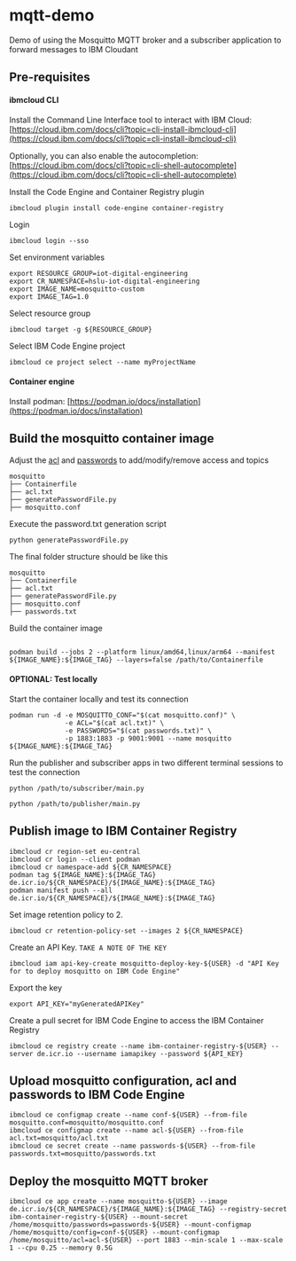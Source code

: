 # mqtt-demo

Demo of using the Mosquitto MQTT broker and a subscriber application to forward messages to IBM Cloudant

## Pre-requisites

#### ibmcloud CLI

Install the Command Line Interface tool to interact with IBM Cloud:<br />
[https://cloud.ibm.com/docs/cli?topic=cli-install-ibmcloud-cli](https://cloud.ibm.com/docs/cli?topic=cli-install-ibmcloud-cli)

Optionally, you can also enable the autocompletion:<br />
[https://cloud.ibm.com/docs/cli?topic=cli-shell-autocomplete](https://cloud.ibm.com/docs/cli?topic=cli-shell-autocomplete)

Install the Code Engine and Container Registry plugin

```
ibmcloud plugin install code-engine container-registry
```

Login

```
ibmcloud login --sso
```

Set environment variables

```
export RESOURCE_GROUP=iot-digital-engineering
export CR_NAMESPACE=hslu-iot-digital-engineering
export IMAGE_NAME=mosquitto-custom
export IMAGE_TAG=1.0
```

Select resource group

```
ibmcloud target -g ${RESOURCE_GROUP}
```

Select IBM Code Engine project

```
ibmcloud ce project select --name myProjectName
```

#### Container engine

Install podman: [https://podman.io/docs/installation](https://podman.io/docs/installation)

## Build the mosquitto container image

Adjust the [acl](./mosquitto/acl.txt) and [passwords](./mosquitto/generatePasswordFile.py) to add/modify/remove access and topics

```
mosquitto
├── Containerfile
├── acl.txt
├── generatePasswordFile.py
├── mosquitto.conf
```

Execute the password.txt generation script

```
python generatePasswordFile.py
```

The final folder structure should be like this

```
mosquitto
├── Containerfile
├── acl.txt
├── generatePasswordFile.py
├── mosquitto.conf
├── passwords.txt
```

Build the container image

```

podman build --jobs 2 --platform linux/amd64,linux/arm64 --manifest ${IMAGE_NAME}:${IMAGE_TAG} --layers=false /path/to/Containerfile
```

#### OPTIONAL: Test locally

Start the container locally and test its connection

```
podman run -d -e MOSQUITTO_CONF="$(cat mosquitto.conf)" \
              -e ACL="$(cat acl.txt)" \
              -e PASSWORDS="$(cat passwords.txt)" \
              -p 1883:1883 -p 9001:9001 --name mosquitto ${IMAGE_NAME}:${IMAGE_TAG}
```

Run the publisher and subscriber apps in two different terminal sessions to test the connection

```
python /path/to/subscriber/main.py
```

```
python /path/to/publisher/main.py
```

## Publish image to IBM Container Registry

```
ibmcloud cr region-set eu-central
ibmcloud cr login --client podman
ibmcloud cr namespace-add ${CR_NAMESPACE}
podman tag ${IMAGE_NAME}:${IMAGE_TAG} de.icr.io/${CR_NAMESPACE}/${IMAGE_NAME}:${IMAGE_TAG}
podman manifest push --all de.icr.io/${CR_NAMESPACE}/${IMAGE_NAME}:${IMAGE_TAG}
```

Set image retention policy to 2.

```
ibmcloud cr retention-policy-set --images 2 ${CR_NAMESPACE}
```

Create an API Key. `TAKE A NOTE OF THE KEY`

```
ibmcloud iam api-key-create mosquitto-deploy-key-${USER} -d "API Key for to deploy mosquitto on IBM Code Engine"
```

Export the key

```
export API_KEY="myGeneratedAPIKey"
```

Create a pull secret for IBM Code Engine to access the IBM Container Registry

```
ibmcloud ce registry create --name ibm-container-registry-${USER} --server de.icr.io --username iamapikey --password ${API_KEY}
```

<!--
## Authenticate kubectl to IBM Code Engine

Install `kubectl`: [https://kubernetes.io/docs/tasks/tools/](https://kubernetes.io/docs/tasks/tools/)

Follow these instructions: [https://cloud.ibm.com/docs/codeengine?topic=codeengine-kubernetes](https://cloud.ibm.com/docs/codeengine?topic=codeengine-kubernetes) -->

## Upload mosquitto configuration, acl and passwords to IBM Code Engine

```
ibmcloud ce configmap create --name conf-${USER} --from-file mosquitto.conf=mosquitto/mosquitto.conf
ibmcloud ce configmap create --name acl-${USER} --from-file acl.txt=mosquitto/acl.txt
ibmcloud ce secret create --name passwords-${USER} --from-file passwords.txt=mosquitto/passwords.txt
```

## Deploy the mosquitto MQTT broker

```
ibmcloud ce app create --name mosquitto-${USER} --image de.icr.io/${CR_NAMESPACE}/${IMAGE_NAME}:${IMAGE_TAG} --registry-secret ibm-container-registry-${USER} --mount-secret /home/mosquitto/passwords=passwords-${USER} --mount-configmap /home/mosquitto/config=conf-${USER} --mount-configmap /home/mosquitto/acl=acl-${USER} --port 1883 --min-scale 1 --max-scale 1 --cpu 0.25 --memory 0.5G
```
